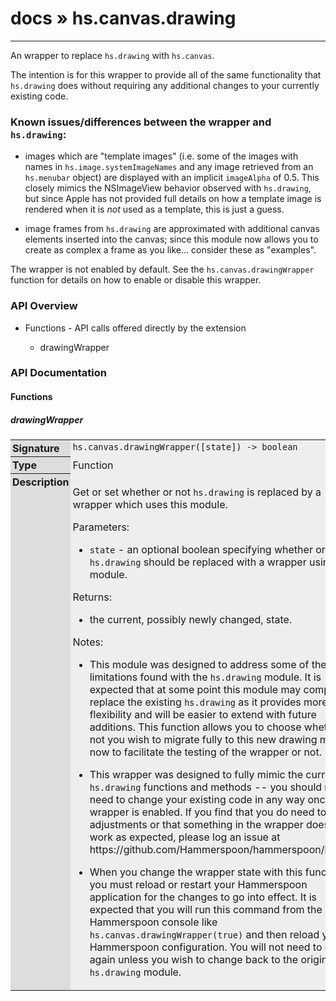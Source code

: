 # [docs](index.md) » hs.canvas.drawing
---

An wrapper to replace `hs.drawing` with `hs.canvas`.

The intention is for this wrapper to provide all of the same functionality that `hs.drawing` does without requiring any additional changes to your currently existing code.

### Known issues/differences between the wrapper and `hs.drawing`:

 * images which are "template images" (i.e. some of the images with names in `hs.image.systemImageNames` and any image retrieved from an `hs.menubar` object) are displayed with an implicit `imageAlpha` of 0.5.  This closely mimics the NSImageView behavior observed with `hs.drawing`, but since Apple has not provided full details on how a template image is rendered when it is *not* used as a template, this is just a guess.

 * image frames from `hs.drawing` are approximated with additional canvas elements inserted into the canvas; since this module now allows you to create as complex a frame as you like... consider these as "examples".

The wrapper is not enabled by default.  See the `hs.canvas.drawingWrapper` function for details on how to enable or disable this wrapper.

<style type="text/css">
	a { text-decoration: none; }
	a:hover { text-decoration: underline; }
	th { background-color: #DDDDDD; vertical-align: top; padding: 3px; }
	td { width: 100%; background-color: #EEEEEE; vertical-align: top; padding: 3px; }
	table { width: 100% ; border: 1px solid #0; text-align: left; }
	section > table table td { width: 0; }
</style>
<link rel="stylesheet" href="../../css/docs.css" type="text/css" media="screen" />
<h3>API Overview</h3>
<ul>
<li>Functions - API calls offered directly by the extension</li>
  <ul>
	<li><a href="#drawingWrapper">drawingWrapper</a></li>
  </ul>
</ul>
<h3>API Documentation</h3>
<h4 class="documentation-section">Functions</h4>
  <section id="drawingWrapper">
	<h5><a href="#drawingWrapper">drawingWrapper</a></h5>
	<table>
	  <tr>
		<th>Signature</th>
		<td><code>hs.canvas.drawingWrapper([state]) -&gt; boolean</code></td>
	  </tr>
	  <tr>
		<th>Type</th>
		<td>Function</td>
	  </tr>
	  <tr>
		<th>Description</th>
		<td><p>Get or set whether or not <code>hs.drawing</code> is replaced by a wrapper which uses this module.</p>
<p>Parameters:</p>
<ul>
<li><code>state</code> - an optional boolean specifying whether or not <code>hs.drawing</code> should be replaced with a wrapper using this module.</li>
</ul>
<p>Returns:</p>
<ul>
<li>the current, possibly newly changed, state.</li>
</ul>
<p>Notes:</p>
<ul>
<li>This module was designed to address some of the limitations found with the <code>hs.drawing</code> module.  It is expected that at some point this module may completely replace the existing <code>hs.drawing</code> as it provides more flexibility and will be easier to extend with future additions. This function allows you to choose whether or not you wish to migrate fully to this new drawing model now to facilitate the testing of the wrapper or not.</li>
<li><p>This wrapper was designed to fully mimic the current <code>hs.drawing</code> functions and methods -- you should not need to change your existing code in any way once this wrapper is enabled.  If you find that you do need to make adjustments or that something in the wrapper does not work as expected, please log an issue at <a href="https://github.com/Hammerspoon/hammerspoon/issues">https://github.com/Hammerspoon/hammerspoon/issues</a>.</p>
</li>
<li><p>When you change the wrapper state with this function, you must reload or restart your Hammerspoon application for the changes to go into effect.  It is expected that you will run this command from the Hammerspoon console like <code>hs.canvas.drawingWrapper(true)</code> and then reload your Hammerspoon configuration.  You will not need to do this again unless you wish to change back to the original <code>hs.drawing</code> module.</p>
</li>
</ul>
</td>
	  </tr>
	</table>
  </section>
